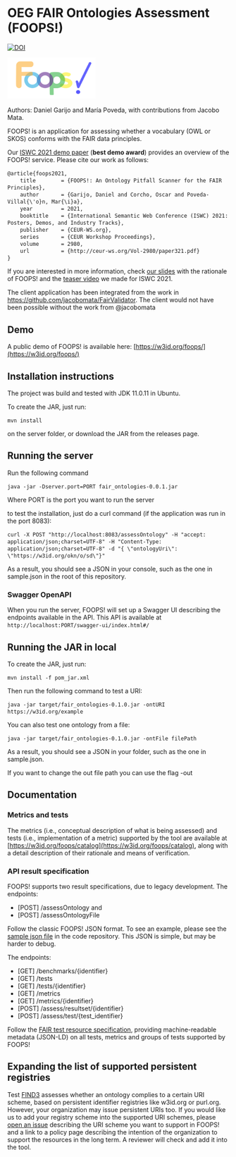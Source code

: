 # OEG FAIR Ontologies Assessment (FOOPS!)
[![DOI](https://zenodo.org/badge/367292245.svg)](https://doi.org/10.5281/zenodo.14767999)

<img src="html_client/assets/foopsLogo.png" alt="logo" width="200"/>

Authors: Daniel Garijo and María Poveda, with contributions from Jacobo Mata.

FOOPS! is an application for assessing whether a vocabulary (OWL or SKOS) conforms with the FAIR data principles.

Our [ISWC 2021 demo paper](html_client/assets/iswc_2021_demo.pdf) (**best demo award**) provides an overview of the FOOPS! service. Please cite our work as follows:
```
@article{foops2021,
    title        = {FOOPS!: An Ontology Pitfall Scanner for the FAIR Principles},
    author       = {Garijo, Daniel and Corcho, Oscar and Poveda-Villal{\'o}n, Mar{\i}a},
    year         = 2021,
    booktitle    = {International Semantic Web Conference (ISWC) 2021: Posters, Demos, and Industry Tracks},
    publisher    = {CEUR-WS.org},
    series       = {CEUR Workshop Proceedings},
    volume       = 2980,
    url          = {http://ceur-ws.org/Vol-2980/paper321.pdf}
}
```
If you are interested in more information, check [our slides](https://www.slideshare.net/dgarijo/foops-an-ontology-pitfall-scanner-for-the-fair-principles) with the rationale of FOOPS! and the [teaser video](https://www.youtube.com/watch?v=s8FaFl8i6yQ&ab_channel=OEG-UPM) we made for ISWC 2021.

The client application has been integrated from the work in https://github.com/jacobomata/FairValidator. The client would not have been possible without the work from @jacobomata

## Demo
A public demo of FOOPS! is available here: [https://w3id.org/foops/](https://w3id.org/foops/)


## Installation instructions
The project was build and tested with JDK 11.0.11 in Ubuntu.

To create the JAR, just run:

```
mvn install
```
on the server folder, or download the JAR from the releases page.

## Running the server
Run the following command

```
java -jar -Dserver.port=PORT fair_ontologies-0.0.1.jar
```

Where PORT is the port you want to run the server

to test the installation, just do a curl command (if the application was run in the port 8083):

```
curl -X POST "http://localhost:8083/assessOntology" -H "accept: application/json;charset=UTF-8" -H "Content-Type: application/json;charset=UTF-8" -d "{ \"ontologyUri\": \"https://w3id.org/okn/o/sd\"}"
```

As a result, you should see a JSON in your console, such as the one in sample.json in the root of this repository.

### Swagger OpenAPI
When you run the server, FOOPS! will set up a Swagger UI describing the endpoints available in the API. This API is available at `http://localhost:PORT/swagger-ui/index.html#/`


## Running the JAR in local
To create the JAR, just run:

```
mvn install -f pom_jar.xml
```

Then run the following command to test a URI: 

```
java -jar target/fair_ontologies-0.1.0.jar -ontURI https://w3id.org/example
```

You can also test one ontology from a file:

```
java -jar target/fair_ontologies-0.1.0.jar -ontFile filePath
```

As a result, you should see a JSON in your folder, such as the one in sample.json.


If you want to change the out file path you can use the flag -out

## Documentation

### Metrics and tests
The metrics (i.e., conceptual description of what is being assessed) and tests (i.e., implementation of a metric) supported by the tool are available at [https://w3id.org/foops/catalog](https://w3id.org/foops/catalog), along with a detail description of their rationale and means of verification.

### API result specification
FOOPS! supports two result specifications, due to legacy development. The endpoints:
* [POST] /assessOntology and
* [POST] /assessOntologyFile

Follow the classic FOOPS! JSON format. To see an example, please see the [sample json file](./sample.json) in the code repository. This JSON is simple, but may be harder to debug.

The endpoints:
* [GET] /benchmarks/{identifier}
* [GET] /tests
* [GET] /tests/{identifier}
* [GET] /metrics
* [GET] /metrics/{identifier}
* [POST] /assess/resultset/{identifier}
* [POST] /assess/test/{test_identifier}

Follow the [FAIR test resource specification](https://w3id.org/ftr/), providing machine-readable metadata (JSON-LD) on all tests, metrics and groups of tests supported by FOOPS!

## Expanding the list of supported persistent registries
Test [FIND3](https://w3id.org/foops/test/FIND3) assesses whether an ontology complies to a certain URI scheme, based on persistent identifier registries like w3id.org or purl.org. However, your organization may issue persistent URIs too. If you would like us to add your registry scheme into the supported URI schemes, please [open an issue](https://github.com/oeg-upm/fair_ontologies/issues) describing the URI scheme you want to support in FOOPS! and a link to a policy page describing the intention of the organization to support the resources in the long term. A reviewer will check and add it into the tool.

